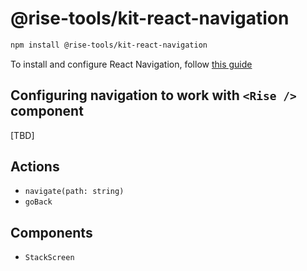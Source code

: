 # @rise-tools/kit-react-navigation

```sh
npm install @rise-tools/kit-react-navigation 
```

To install and configure React Navigation, follow [this guide](https://reactnavigation.org/docs/getting-started)

## Configuring navigation to work with `<Rise />` component

[TBD]

## Actions

- `navigate(path: string)`
- `goBack`

## Components

- `StackScreen`
